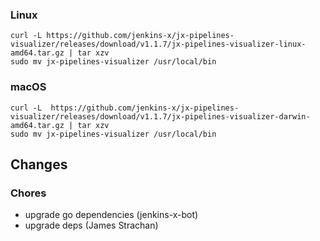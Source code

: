 ### Linux

```shell
curl -L https://github.com/jenkins-x/jx-pipelines-visualizer/releases/download/v1.1.7/jx-pipelines-visualizer-linux-amd64.tar.gz | tar xzv 
sudo mv jx-pipelines-visualizer /usr/local/bin
```

### macOS

```shell
curl -L  https://github.com/jenkins-x/jx-pipelines-visualizer/releases/download/v1.1.7/jx-pipelines-visualizer-darwin-amd64.tar.gz | tar xzv
sudo mv jx-pipelines-visualizer /usr/local/bin
```
## Changes

### Chores

* upgrade go dependencies (jenkins-x-bot)
* upgrade deps (James Strachan)
